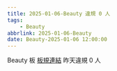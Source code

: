 ```yaml
---
title: 2025-01-06-Beauty 違規 0 人
tags:
    - Beauty
abbrlink: 2025-01-06-Beauty
date: Beauty-2025-01-06 12:00:00
---
```

Beauty 板 [板規連結](https://www.ptt.cc/bbs/Beauty/M.1630069980.A.84B.html)
昨天違規 0 人

